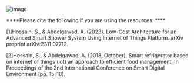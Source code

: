 

![image](https://github.com/Shadeeb-Hossain/Smart-Shower-IoT-system-/assets/154857980/5a19bb1e-274f-4e12-8fa3-22c9caf1aa05)




****Please cite the following if you are using the resources: ****

[1]Hossain, S., & Abdelgawad, A. (2023). Low-Cost Architecture for an Advanced Smart Shower System Using Internet of Things Platform. arXiv preprint arXiv:2311.07712.

[2]Hossain, S., & Abdelgawad, A. (2018, October). Smart refrigerator based on internet of things (iot) an approach to efficient food management. In Proceedings of the 2nd International Conference on Smart Digital Environment (pp. 15-18).
